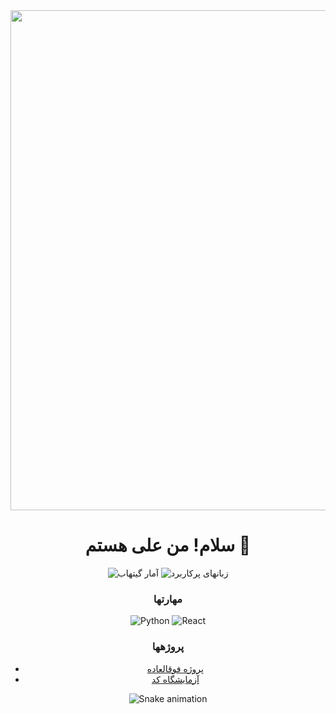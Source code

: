 <div align="center">
  <img src="https://github.com/your-banner.png" width="800px">
  <h1>سلام! من علی هستم 👋</h1>
  
  ![آمار گیتهاب](https://github-readme-stats.vercel.app/api?username=YOUR-USERNAME&show_icons=true&theme=dark)
  ![زبانهای پرکاربرد](https://github-readme-stats.vercel.app/api/top-langs/?username=YOUR-USERNAME&layout=compact)

  ### مهارتها  
  ![Python](https://img.shields.io/badge/Python-3670A0?logo=python&logoColor=white)
  ![React](https://img.shields.io/badge/React-61DAFB?logo=react&logoColor=black)

  ### پروژهها  
  - [پروژه فوقالعاده](https://github.com/your-project)  
  - [آزمایشگاه کد](https://github.com/another-project)

  ![Snake animation](https://github.com/YOUR-USERNAME/YOUR-USERNAME/blob/output/github-contribution-grid-snake.svg)
</div>
